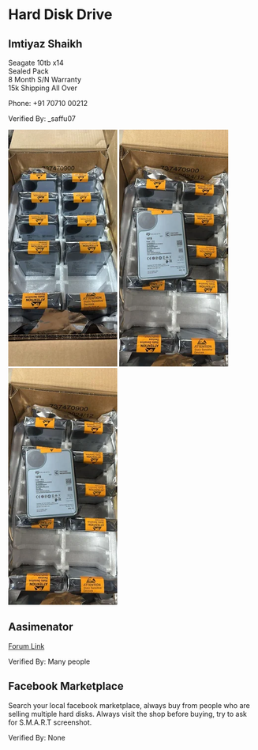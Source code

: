 # Hard Disk Drive

## Imtiyaz Shaikh

Seagate 10tb x14  
Sealed Pack  
8 Month S/N Warranty  
15k Shipping All Over  

Phone: +91 70710 00212

Verified By: _saffu07

![HDD Picture](../assets/images/hdd1.webp)
![HDD Picture 2](../assets/images/hdd2.webp)
![HDD Picture 3](../assets/images/hdd2.webp)

## Aasimenator

[Forum Link](https://techenclave.com/t/large-capacity-hdds-6tb-20tb/266743/1)

Verified By: Many people

## Facebook Marketplace

Search your local facebook marketplace, always buy from people who are selling multiple hard disks. Always visit the shop before buying, try to ask for S.M.A.R.T screenshot.

Verified By: None
